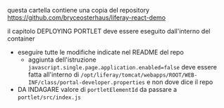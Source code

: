 questa cartella contiene una copia del repository https://github.com/bryceosterhaus/liferay-react-demo

il capitolo DEPLOYING PORTLET deve essere eseguito dall'interno del container

- eseguire tutte le modifiche indicate nel README del repo
  + aggiunta dell'istruzione `javascript.single.page.application.enabled=false` deve essere fatta all'interno di `/opt/liferay/tomcat/webapps/ROOT/WEB-INF/class/portal-developer.properties` e non dove dice il repo
- DA INDAGARE valore di `portletElementId` da passare a `portlet/src/index.js`
